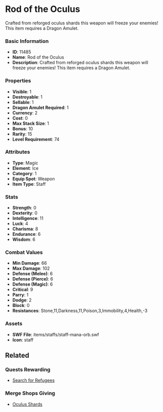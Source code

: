# Rod of the Oculus

Crafted from reforged oculus shards this weapon will freeze your enemies! This item requires a Dragon Amulet.

### Basic Information

- **ID**: 11485
- **Name**: Rod of the Oculus
- **Description**: Crafted from reforged oculus shards this weapon will freeze your enemies! This item requires a Dragon Amulet.

### Properties

- **Visible**: 1
- **Destroyable**: 1
- **Sellable**: 1
- **Dragon Amulet Required**: 1
- **Currency**: 2
- **Cost**: 0
- **Max Stack Size**: 1
- **Bonus**: 10
- **Rarity**: 15
- **Level Requirement**: 74

### Attributes

- **Type**: Magic
- **Element**: Ice
- **Category**: 1
- **Equip Spot**: Weapon
- **Item Type**: Staff

### Stats

- **Strength**: 0
- **Dexterity**: 0
- **Intelligence**: 11
- **Luck**: 4
- **Charisma**: 8
- **Endurance**: 6
- **Wisdom**: 6

### Combat Values

- **Min Damage**: 66
- **Max Damage**: 102
- **Defense (Melee)**: 6
- **Defense (Pierce)**: 6
- **Defense (Magic)**: 6
- **Critical**: 9
- **Parry**: 1
- **Dodge**: 2
- **Block**: 0
- **Resistances**: Stone,11,Darkness,11,Poison,3,Immobility,4,Health,-3

### Assets

- **SWF File**: items/staffs/staff-mana-orb.swf
- **Icon**: staff

## Related

### Quests Rewarding

- [Search for Refugees](../quests/1133-search-for-refugees.md)

### Merge Shops Giving

- [Oculus Shards](../merge-shops/198-oculus-shards.md)

